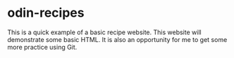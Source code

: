 # odin-recipes
This is a quick example of a basic recipe website. This website will demonstrate some basic HTML. It is also an opportunity for me to get some more practice using Git.